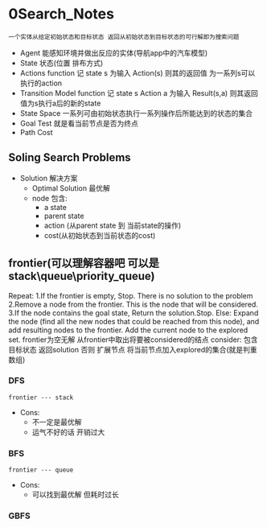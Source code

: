 # 0Search_Notes
    一个实体从给定初始状态和目标状态 返回从初始状态到目标状态的可行解即为搜索问题
- Agent
    能感知环境并做出反应的实体(导航app中的汽车模型)
- State
    状态(位置 排布方式)
- Actions
    function 
    记 state s 为输入 Action(s) 则其的返回值 为一系列s可以执行的action
- Transition Model
    function
    记 state s Action a 为输入 Result(s,a) 则其返回值为s执行a后的新的state
- State Space
    一系列可由初始状态执行一系列操作后所能达到的状态的集合
- Goal Test
    就是看当前节点是否为终点
- Path Cost

## Soling Search Problems
- Solution
    解决方案
    - Optimal Solution
        最优解
    - node 包含:
        - a state
        - parent state
        - action (从parent state 到 当前state的操作)
        - cost(从初始状态到当前状态的cost)
## frontier(可以理解容器吧 可以是stack\queue\priority_queue)
Repeat:
    1.If the frontier is empty, 
        Stop. There is no solution to the problem
    2.Remove a node from the frontier. This is the node that will be considered.
    3.If the node contains the goal state,
        Return the solution.Stop.
     Else: 
        Expand the node (find all the new nodes that could be reached from this node), and add resulting nodes to the frontier.
        Add the current node to the explored set.
    frontier为空无解 
    从frontier中取出将要被considered的结点
    consider:
        包含目标状态 返回solution 否则 扩展节点 将当前节点加入explored的集合(就是判重数组)
### DFS
    frontier --- stack
- Cons:
    - 不一定是最优解
    - 运气不好的话 开销过大
### BFS
    frontier --- queue
- Cons:
    - 可以找到最优解 但耗时过长
### GBFS
    
